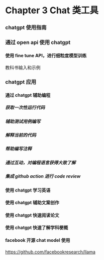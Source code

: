 # Chapter 3 Chat 类工具


### chatgpt 使用指南

### 通过 open api 使用 chatgpt

#### 使用 fine tune API，进行细粒度模型训练

教科书输入和示例

### chatgpt 应用

#### 通过 chatgpt 辅助编程

##### 获取一次性运行代码
##### 辅助测试用例编写
##### 解释当前的代码
##### 帮助编写注释
##### 通过互动，对编程语言获得大致了解
##### 集成 github action 进行 code review

#### 使用 chatgpt 学习英语

#### 使用 chatgpt 辅助文案创作

#### 使用 chatgpt 快速阅读论文

#### 使用 chatgpt 快速了解学科梗概

#### facebook 开源 chat model 使用

https://github.com/facebookresearch/llama